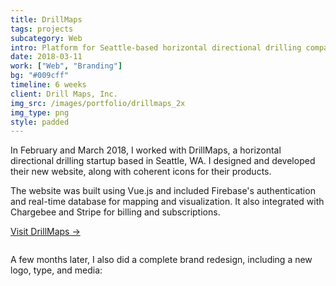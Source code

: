 ```yaml
---
title: DrillMaps
tags: projects
subcategory: Web
intro: Platform for Seattle-based horizontal directional drilling company built using Vue.js and integrated with Stripe and Firebase.
date: 2018-03-11
work: ["Web", "Branding"]
bg: "#009cff"
timeline: 6 weeks
client: Drill Maps, Inc.
img_src: /images/portfolio/drillmaps_2x
img_type: png
style: padded
---
```


In February and March 2018, I worked with DrillMaps, a horizontal directional drilling startup based in Seattle, WA. I designed and developed their new website, along with coherent icons for their products.

The website was built using Vue.js and included Firebase's authentication and real-time database for mapping and visualization. It also integrated with Chargebee and Stripe for billing and subscriptions.

[Visit DrillMaps &rarr;](https://www.drillmaps.com)

<div class="image"><img alt="" src="/images/projects/drillmaps/1.png"></div>

A few months later, I also did a complete brand redesign, including a new logo, type, and media:

<div style="max-width: 400px; margin: 3rem auto 0 auto">
  <img alt="" src="/images/projects/drillmaps/logo.png">
</div>

<div class="two-images">
  <img alt="" src="/images/projects/drillmaps/2.png">
  <img alt="" src="/images/projects/drillmaps/3.png">
</div>
<div class="two-images">
  <img alt="" src="/images/projects/drillmaps/4.png">
  <img alt="" src="/images/projects/drillmaps/5.png">
</div>
